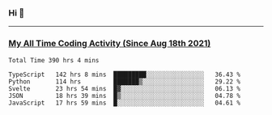 ### Hi 🙂

---

### <a href="https://wakatime.com/@Eroxl">My All Time Coding Activity (Since Aug 18th 2021)</a>
<!--START_SECTION:waka-all-->
```text
Total Time 390 hrs 4 mins

TypeScript   142 hrs 8 mins  █████████░░░░░░░░░░░░░░░░   36.43 % 
Python       114 hrs         ███████▒░░░░░░░░░░░░░░░░░   29.22 % 
Svelte       23 hrs 54 mins  █▓░░░░░░░░░░░░░░░░░░░░░░░   06.13 % 
JSON         18 hrs 39 mins  █▒░░░░░░░░░░░░░░░░░░░░░░░   04.78 % 
JavaScript   17 hrs 59 mins  █░░░░░░░░░░░░░░░░░░░░░░░░   04.61 % 
```
<!--END_SECTION:waka-all-->

